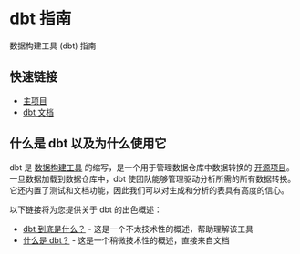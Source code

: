 # dbt 指南

数据构建工具 (dbt) 指南

## 快速链接

  * [主项目](https://gitlab.com/gitlab-data/analytics/)
  * [dbt 文档](https://dbt.gitlabdata.com/)

## 什么是 dbt 以及为什么使用它

dbt 是 [数据构建工具](https://www.getdbt.com/) 的缩写，是一个用于管理数据仓库中数据转换的 [开源项目](https://github.com/dbt-labs/dbt-core)。一旦数据加载到数据仓库中，dbt 使团队能够管理驱动分析所需的所有数据转换。它还内置了测试和文档功能，因此我们可以对生成和分析的表具有高度的信心。

以下链接将为您提供关于 dbt 的出色概述：

  * [dbt 到底是什么？](https://www.getdbt.com/blog/what-exactly-is-dbt) \- 这是一个不太技术性的概述，帮助理解该工具
  * [什么是 dbt？](https://docs.getdbt.com/docs/introduction) \- 这是一个稍微技术性的概述，直接来自文档